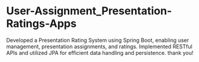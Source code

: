 # User-Assignment_Presentation-Ratings-Apps
Developed a Presentation Rating System using Spring Boot, enabling user management, presentation assignments, and ratings.
Implemented RESTful APIs and utilized JPA for efficient data handling and persistence.
thank you!

